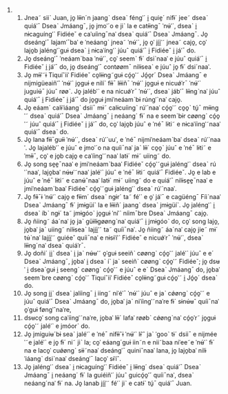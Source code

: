 <ol>
  <li>
    <ol>
      <li>Jnea˜ siiˋ Juan, jo̱ lɨ́ɨnˊn jaangˋ dseaˋ féngˈˊ i̱ quie̱ˊ nifɨˊ jee˜ dseaˋ quiáˈˉ Dseaˋ Jmáangˉ, jo̱ jmoˈˊo e jiˋ la e catɨ́ɨngˉ ˈnʉ́ˈˋ, dseaˋ i̱ nɨcaguíngˈˋ Fidiéeˇ e caˈuíingˉnaˈ dseaˋ quiáˈˉ Dseaˋ Jmáangˉ. Jo̱ dseángˈˉ lajamˈˉbaˈ e ˈneáangˋ jnea˜ ˈnʉ́ˈˋ, jo̱ o̱ˈ jí̱i̱ˈ˜ jnea˜ cajo̱, co̱ˈ lajo̱b jaléngˈˋguɨ dseaˋ i̱ nɨcaˈíngˈˋ júuˆ quiáˈˉ i̱ Fidiéeˇ i̱ jáˈˉ do.</li>
      <li>Jo̱ dseángˈˉ ˈneáamˋbaa ˈnʉ́ˈˋ, co̱ˈ seemˋ fɨˊ dsiˋnaaˈ e júuˆ quiáˈˉ i̱ Fidiéeˇ i̱ jáˈˉ do, jo̱ dseángˈˉ contøømˉ nilɨseaˋ e júuˆ jo̱ fɨˊ dsiˊnaaˈ.</li>
      <li>Jo̱ mɨ́ɨˈ˜ɨ Tiquíˆiiˈ Fidiéeˇ co̱lɨɨng˜guɨ có̱o̱ˈ˜ Jó̱o̱rˊ Dseaˋ Jmáangˉ e nijmigüeaiñˈˆ ˈnʉ́ˈˋ jo̱guɨ e nilíˋ fɨ́ɨˉ lɨ́ɨiñˉ ˈnʉ́ˈˋ jo̱guɨ e nicuǿˈrˉ ˈnʉ́ˈˋ juguiʉ́ˉ júuˆ røøˋ. Jo̱ jalébˈˋ e na nicuǿˈrˉ ˈnʉ́ˈˋ, dseaˋ jábˈˉ lɨ́ɨngˋnaˈ júuˆ quiáˈˉ i̱ Fidiéeˇ i̱ jáˈˉ do jo̱guɨ jmiˈneáamˋbɨ rúngˈˋnaˈ cajo̱.</li>
      <li>Jo̱ eáamˊ calɨˈiáangˋ dsiiˉ mɨ˜ calɨcuíingˋ rúˈˋnaaˈ có̱o̱ˈ˜ co̱o̱ˋ tú̱ˉ mɨ́ɨngˈ˜ dseaˋ quiáˈˉ Dseaˋ Jmáangˉ i̱ neáangˊ fɨˊ na e seemˋbɨr cøøngˋ có̱o̱ˈ˜ júuˆ quiáˈˉ i̱ Fidiéeˇ i̱ jáˈˉ do, co̱ˈ lajo̱b júuˆ e ˈnéˉ lɨti˜ e nɨcaˈíingˈ˜naaˈ quiáˈˉ dseaˋ do.</li>
      <li>Jo̱ lana fɨ́ɨˉguɨ́ɨ ˈnʉ́ˈˋ, dseaˋ rúˈˋuuˈ, e ˈnéˉ nijmiˈneáamˋbaˈ dseaˋ rúˈˋnaaˈ. Jo̱ lajalébˈˋ e júuˆ e jmoˈˊo na quíiˉnaˈ jaˋ lɨ́ɨˊ co̱o̱ˋ júuˆ e ˈnéˉ lɨti˜ e ˈmɨ́ɨˉ, co̱ˈ e jo̱b cajo̱ e caˈíingˈ˜naaˈ latɨˊ mɨ˜ uiing˜ do.</li>
      <li>Jo̱ song se̱e̱ˉnaaˈ e jmiˈneáamˋbaaˈ Fidiéeˇ có̱o̱ˈ˜guɨ jaléngˈˋ dseaˋ rúˈˋnaaˈ, lajo̱baˈ nʉ́ʉˈ˜naaˈ jaléˈˋ júuˆ e ˈnéˉ lɨti˜ quiáˈˉ Fidiéeˇ. Jo̱ e lab e júuˆ e ˈnéˉ lɨti˜ e canʉ́ˆnaaˈ latɨˊ mɨ˜ uiing˜ do e quiáˈˉ nilɨse̱e̱ˉnaaˈ e jmiˈneáamˋbaaˈ Fidiéeˇ có̱o̱ˈ˜guɨ jaléngˈˋ dseaˋ rúˈˋnaaˈ.</li>
      <li>Jo̱ fɨ́ɨˉɨ ˈnʉ́ˈˋ cajo̱ e fɨ́ɨmˊ dseaˋ ngɨrˊ ta˜ féˈˋ e o̱ˈ jáˈˉ e cagüéngˉ Fíiˋnaaˈ Dseaˋ Jmáangˉ fɨˊ jmɨgüíˋ la e lɨ́ɨiñˊ jaangˋ dseaˋ jmɨgüíˋ. Jo̱ jaléngˈˋ i̱ dseaˋ íbˋ ngɨˊ ta˜ jmɨgóoˋ jo̱guɨ ˈníˈˋ níimˉbre Dseaˋ Jmáangˉ cajo̱.</li>
      <li>Jo̱ ñiing˜ áaˊnaˈ jo̱ jaˋ güɨlɨgøøngˋnaˈ quiáˈˉ i̱ jmɨgóoˋ do, co̱ˈ song lajo̱, jo̱baˈ jaˋ uiing˜ nilɨseaˋ lají̱i̱ˈ˜ ta˜ quíiˉnaˈ. Jo̱ ñiing˜ áaˊnaˈ cajo̱ jie˜ mɨˊ tʉ́ˋnaˈ lají̱i̱ˈ˜ guiéeˆ quíiˉnaˈ e nɨsɨˈíˈˋ Fidiéeˇ e nicuǿˈrˉ ˈnʉ́ˈˋ, dseaˋ lɨ́ɨngˊnaˈ dseaˋ quiáˈrˉ.</li>
      <li>Jo̱ doñiˊ i̱i̱ˋ dseaˋ i̱ jaˋ nʉ́ʉˈ˜ o̱ˈguɨ seeiñˋ cøøngˋ có̱o̱ˈ˜ jaléˈˋ júuˆ e eˊ Dseaˋ Jmáangˉ, jo̱baˈ i̱ dseaˋ íˋ jaˋ seeiñˋ cøøngˋ có̱o̱ˈ˜ Fidiéeˇ; jo̱ dsʉˈ i̱ dseaˋguɨ i̱ seengˋ cøøngˋ có̱o̱ˈ˜ e júuˆ e eˊ Dseaˋ Jmáangˉ do, jo̱baˈ seemˋbre cøøngˋ có̱o̱ˈ˜ Tiquíˆiiˈ Fidiéeˇ co̱lɨɨng˜guɨ có̱o̱ˈ˜ i̱ Jó̱o̱ˊ dseaˋ do.</li>
      <li>Jo̱ song i̱i̱ˋ dseaˋ jalíingˉ i̱ iing˜ niˈéˈˉ ˈnʉ́ˈˋ júuˆ e jaˋ cǿøngˋ có̱o̱ˈ˜ e júuˆ quiáˈˉ Dseaˋ Jmáangˉ do, jo̱baˈ jaˋ niˈíingˈ˜naˈre fɨˊ sɨnʉ́ʉˆ quíiˉnaˈ o̱ˈguɨ føngˈˆnaˈre,</li>
      <li>dsʉco̱ˈ song caˈíingˈ˜naˈre, jo̱baˈ lɨ́ɨˊ lafaˈ røøbˋ cǿøngˋnaˈ có̱o̱ˈr˜ jo̱guɨ có̱o̱ˈ˜ jaléˈˋ e jmóorˋ do.</li>
      <li>Jo̱ jmiguiʉˊbɨ seaˋ jaléˈˋ e ˈnéˉ nifɨ́ɨˆɨ ˈnʉ́ˈˋ lɨ́ˈˆ jaˋ ˈgooˋ tɨˊ dsiiˉ e nijméeˈ˜e jaléˈˋ e jo̱ fɨˊ ni˜ jiˋ la; co̱ˈ eáangˊguɨ iin˜n e nii˜baa niˈee˜e ˈnʉ́ˈˋ fɨˊ na e laco̱ˈ cuǿøngˋ sɨɨ˜naaˈ dseángˈˉ quiniˇnaaˈ lana, jo̱ lajo̱baˈ nilɨˈiáangˋ dsiˋnaaˈ dseángˈˉ laco̱ˈ sɨˈíˆ.</li>
      <li>Jo̱ jaléngˈˋ dseaˋ i̱ nɨcaguíngˈˋ Fidiéeˇ i̱ lɨ́ɨngˊ dseaˋ quiáˈˉ Dseaˋ Jmáangˉ i̱ neáangˊ fɨˊ la guiéiñˈˊ júuˆ guicó̱o̱ˈˇ quíiˉnaˈ, dseaˋ neáangˊnaˈ fɨˊ na. Jo̱ lanab jí̱i̱ˈ˜ féˈˋ jiˋ e catɨ́ˋ tú̱ˉ quiáˈˉ Juan.</li>
    </ol>
  </li>
</ol>